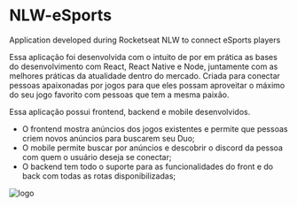 # NLW-eSports
Application developed during Rocketseat NLW to connect eSports players

Essa aplicação foi desenvolvida com o intuito de por em prática as bases do desenvolvimento com React, React Native e Node, juntamente com as melhores práticas
da atualidade dentro do mercado. Criada para conectar pessoas apaixonadas por jogos para que eles possam aproveitar o máximo do seu jogo favorito
com pessoas que tem a mesma paixão.

Essa aplicação possui frontend, backend e mobile desenvolvidos.
  - O frontend mostra anúncios dos jogos existentes e permite que pessoas criem novos anúncios para buscarem seu Duo;
  - O mobile permite buscar por anúncios e descobrir o discord da pessoa com quem o usuário deseja se conectar;
  - O backend tem todo o suporte para as funcionalidades do front e do back com todas as rotas disponibilizadas;
  
  
![logo](https://user-images.githubusercontent.com/55117241/192171133-8fe9f607-8681-4b63-96d5-c003d58e0d7c.svg)
